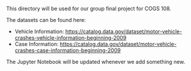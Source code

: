 This directory will be used for our group final project for COGS 108.

The datasets can be found here:
* Vehicle Information: https://catalog.data.gov/dataset/motor-vehicle-crashes-vehicle-information-beginning-2009
* Case Information: https://catalog.data.gov/dataset/motor-vehicle-crashes-case-information-beginning-2009

The Jupyter Notebook will be updated whenever we add something new.
